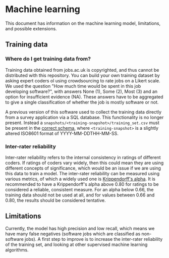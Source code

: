 # Machine learning

This document has information on the machine learning model, limitations, and
possible extensions.

## Training data

### Where do I get training data from?

Training data obtained from jobs.ac.uk is copyrighted, and thus cannot be
distributed with this repository. You can build your own training dataset by
asking expert coders ol using crowdsourcing to rate jobs on a Likert scale. We
used the question "How much time would be spent in this job developing
software?", with answers None (1), Some (2), Most (3) and an option for
insufficient evidence (NA). These answers have to be aggregated to give
a single classification of whether the job is mostly software or not.

A previous version of this software used to collect the training data directly
from a survey application via a SQL database. This functionality is no longer
present. Instead a `snapshots/<training-snapshot>/training_set.csv` must be
present in the [correct schema](jamie/types.py#L209), where
`<training-snapshot>` is a slightly altered ISO8601 format of
YYYY-MM-DDTHH-MM-SS.

### Inter-rater reliability

Inter-rater reliability refers to the internal consistency in ratings of
different coders. If ratings of coders vary widely, then this could mean they
are using different concepts of significance, which would be an issue if we are
using this data to train a model. The inter-rater reliability can be measured
using various metrics, of which a widely used one is [Krippendorff's
alpha](https://en.wikipedia.org/wiki/Krippendorff%27s_alpha). It is recommended
to have a Krippendorff's alpha above 0.80 for ratings to be considered
a reliable, consistent measure. For an alpha below 0.66, the training data
should not be used at all, and for values between 0.66 and 0.80, the results
should be considered tentative.

## Limitations

Currently, the model has high precision and low recall, which means we have
many false negatives (software jobs which are classified as non-software jobs).
A first step to improve is to increase the inter-rater reliability of the
training set, and looking at other supervised machine learning algorithms.
